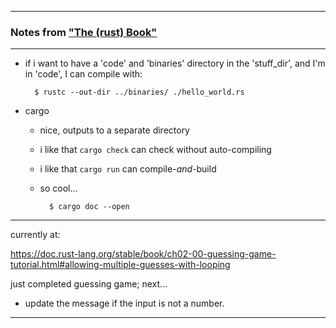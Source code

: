 
---

### Notes from ["The (rust) Book"](https://doc.rust-lang.org/stable/book/title-page.html)

---

- if i want to have a 'code' and 'binaries' directory in the 'stuff_dir', and I'm in 'code', I can compile with:

        $ rustc --out-dir ../binaries/ ./hello_world.rs

- cargo

    - nice, outputs to a separate directory

    - i like that `cargo check` can check without auto-compiling

    - i like that `cargo run` can compile-_and_-build

    - so cool...

            $ cargo doc --open

---

currently at:

<https://doc.rust-lang.org/stable/book/ch02-00-guessing-game-tutorial.html#allowing-multiple-guesses-with-looping>

just completed guessing game; next...
- update the message if the input is not a number.

---
